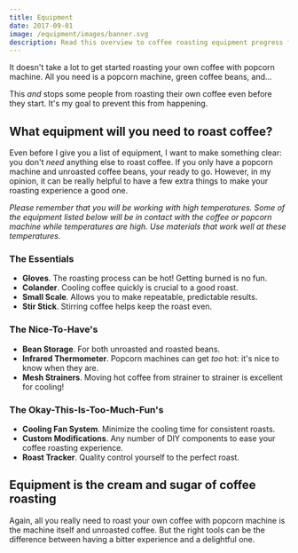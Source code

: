 ```yaml
---
title: Equipment
date: 2017-09-01
image: /equipment/images/banner.svg
description: Read this overview to coffee roasting equipment progress from beginner to expert popcorn machine coffee roaster!
---
```

It doesn't take a lot to get started roasting your own coffee with popcorn machine. All you need is a popcorn machine, green coffee beans, and...

This _and_ stops some people from roasting their own coffee even before they start. It's my goal to prevent this from happening.  

## What equipment will you need to roast coffee?

Even before I give you a list of equipment, I want to make something clear: you don't _need_ anything else to roast coffee. If you only have a popcorn machine and unroasted coffee beans, your ready to go. However, in my opinion, it can be really helpful to have a few extra things to make your roasting experience a good one.

_Please remember that you will be working with high temperatures. Some of the equipment listed below will be in contact with the coffee or popcorn machine while temperatures are high. Use materials that work well at these temperatures._

### The Essentials

- __Gloves__. The roasting process can be hot! Getting burned is no fun.
- __Colander__. Cooling coffee quickly is crucial to a good roast. 
- __Small Scale__. Allows you to make repeatable, predictable results.
- __Stir Stick__. Stirring coffee helps keep the roast even.

### The Nice-To-Have's

- __Bean Storage__. For both unroasted and roasted beans.
- __Infrared Thermometer__. Popcorn machines can get _too_ hot: it's nice to know when they are.
- __Mesh Strainers__. Moving hot coffee from strainer to strainer is excellent for cooling!

### The Okay-This-Is-Too-Much-Fun's

- __Cooling Fan System__. Minimize the cooling time for consistent roasts.
- __Custom Modifications__. Any number of DIY components to ease your coffee roasting experience.
- __Roast Tracker__. Quality control yourself to the perfect roast.

## Equipment is the cream and sugar of coffee roasting

Again, all you really need to roast your own coffee with popcorn machine is the machine itself and unroasted coffee. But the right tools can be the difference between having a bitter experience and a delightful one.  